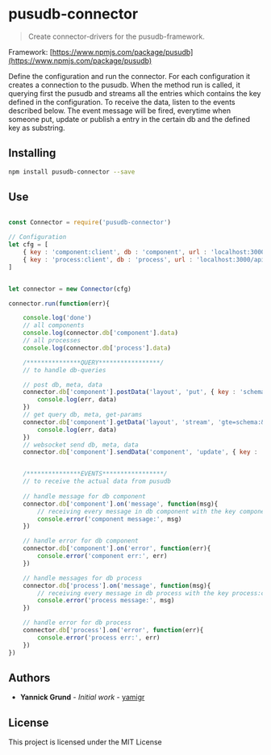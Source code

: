 # pusudb-connector

> Create connector-drivers for the pusudb-framework.

Framework: [https://www.npmjs.com/package/pusudb](https://www.npmjs.com/package/pusudb)

Define the configuration and run the connector. For each configuration it creates a connection to the pusudb. When the method run is called, it querying first the pusudb and streams all the entries which contains the key defined in the configuration. To receive the data, listen to the events described below. The event message will be fired, everytime when someone put, update or publish a entry in the certain db and the defined key as substring. 

<a name="installing"></a>
## Installing

```sh
npm install pusudb-connector --save
```

## Use


```js

const Connector = require('pusudb-connector')

// Configuration
let cfg = [
    { key : 'component:client', db : 'component', url : 'localhost:3000/api', username : '', password : ''}, 
    { key : 'process:client', db : 'process', url : 'localhost:3000/api', username : '', password : ''}
]


let connector = new Connector(cfg)

connector.run(function(err){

    console.log('done')
    // all components
    console.log(connector.db['component'].data)
    // all processes
    console.log(connector.db['process'].data)

    /***************QUERY*****************/
    // to handle db-queries

    // post db, meta, data
    connector.db['component'].postData('layout', 'put', { key : 'schema:component', value: 'some-value'}, function(err, data){
        console.log(err, data)
    })
    // get query db, meta, get-params
    connector.db['component'].getData('layout', 'stream', 'gte=schema:&lte=schema~', function(err, data){
        console.log(err, data)
    })
    // websocket send db, meta, data
    connector.db['component'].sendData('component', 'update', { key : 'some:client', value : 'some-value'})


    /***************EVENTS*****************/
    // to receive the actual data from pusudb
    
    // handle message for db component
    connector.db['component'].on('message', function(msg){
        // receiving every message in db component with the key component:client...
        console.error('component message:', msg)
    })

    // handle error for db component
    connector.db['component'].on('error', function(err){
        console.error('component err:', err)
    })

    // handle messages for db process
    connector.db['process'].on('message', function(msg){
        // receiving every message in db process with the key process:client...
        console.error('process message:', msg)
    })

    // handle error for db process
    connector.db['process'].on('error', function(err){
        console.error('process err:', err)
    })
})

```

<a name="authors"></a>

## Authors

* **Yannick Grund** - *Initial work* - [yamigr](https://github.com/yamigr)

<a name="license"></a>

## License

This project is licensed under the MIT License

